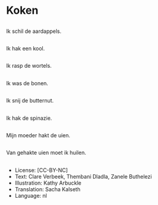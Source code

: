 # Koken

##
Ik schil de aardappels.

##
Ik hak een kool.

##
Ik rasp de wortels.

##
Ik was de bonen.

##
Ik snij de butternut.

##
Ik hak de spinazie.

##
Mijn moeder hakt de uien.

##
Van gehakte uien moet ik huilen.

##
* License: [CC-BY-NC]
* Text: Clare Verbeek, Thembani Dladla, Zanele Buthelezi
* Illustration: Kathy Arbuckle
* Translation: Sacha Kalseth
* Language: nl
